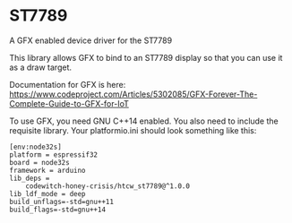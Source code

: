 # ST7789

A GFX enabled device driver for the ST7789

This library allows GFX to bind to an ST7789 display so that you can use it as a draw target.

Documentation for GFX is here: https://www.codeproject.com/Articles/5302085/GFX-Forever-The-Complete-Guide-to-GFX-for-IoT

To use GFX, you need GNU C++14 enabled. You also need to include the requisite library. Your platformio.ini should look something like this:

```
[env:node32s]
platform = espressif32
board = node32s
framework = arduino
lib_deps = 
	codewitch-honey-crisis/htcw_st7789@^1.0.0
lib_ldf_mode = deep
build_unflags=-std=gnu++11
build_flags=-std=gnu++14
```